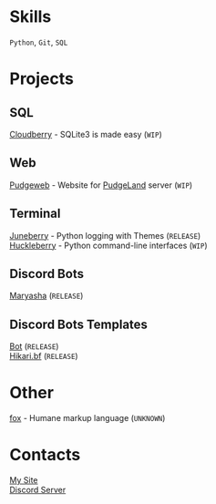 # Skills
`Python`, `Git`, `SQL`
# Projects
## SQL
[Cloudberry](https://github.com/mmlvgx/cloudberry) - SQLite3 is made easy (`WIP`)
## Web
[Pudgeweb](https://github.com/mmlvgx/pudgeweb) - Website for [PudgeLand](https://bit.ly/3YhR1eJ) server (`WIP`)
## Terminal
[Juneberry](https://github.com/mmlvgx/juneberry) - Python logging with Themes (`RELEASE`)\
[Huckleberry](https://github.com/mmlvgx/huckleberry) - Python command-line interfaces (`WIP`)
## Discord Bots
[Maryasha](https://github.com/mmlvgx/maryasha) (`RELEASE`)
## Discord Bots Templates
[Bot](https://github.com/mmlvgx/bot) (`RELEASE`)\
[Hikari.bf](https://github.com/mmlvgx/hikari.bf) (`RELEASE`)
# Other
[fox](https://github.com/mmlvgx/fox) - Humane markup language (`UNKNOWN`)
# Contacts
[My Site](https://mmlvgx.xp3.biz/)\
[Discord Server](https://discord.gg/HNvQzUtZ)
